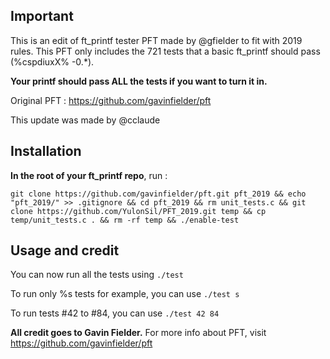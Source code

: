 ## Important
This is an edit of ft_printf tester PFT made by @gfielder to fit with 2019 rules.
This PFT only includes the 721 tests that a basic ft_printf should pass (%cspdiuxX% -0.*).

**Your printf should pass ALL the tests if you want to turn it in.**

Original PFT : https://github.com/gavinfielder/pft

This update was made by @cclaude

## Installation
**In the root of your ft_printf repo**, run :

```
git clone https://github.com/gavinfielder/pft.git pft_2019 && echo "pft_2019/" >> .gitignore && cd pft_2019 && rm unit_tests.c && git clone https://github.com/YulonSil/PFT_2019.git temp && cp temp/unit_tests.c . && rm -rf temp && ./enable-test
```

## Usage and credit
You can now run all the tests using ```./test``` 

To run only %s tests for example, you can use ```./test s```

To run tests #42 to #84, you can use ```./test 42 84```

**All credit goes to Gavin Fielder.** For more info about PFT, visit https://github.com/gavinfielder/pft
